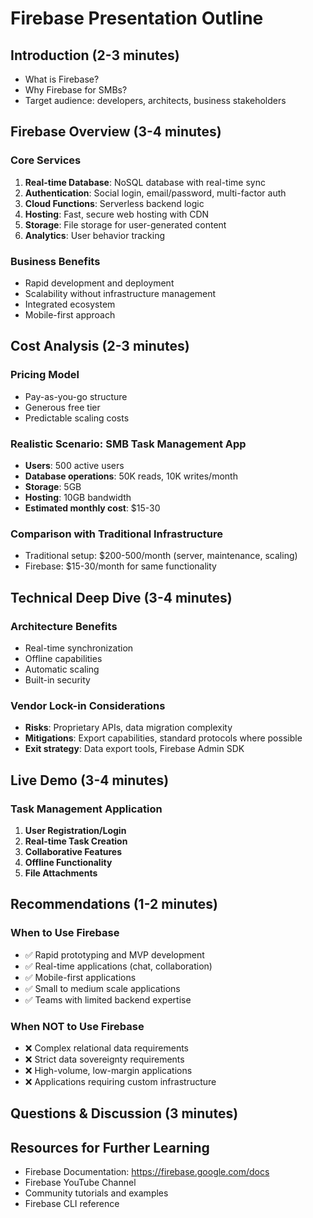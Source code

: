 # Firebase Presentation Outline

## Introduction (2-3 minutes)
- What is Firebase?
- Why Firebase for SMBs?
- Target audience: developers, architects, business stakeholders

## Firebase Overview (3-4 minutes)
### Core Services
1. **Real-time Database**: NoSQL database with real-time sync
2. **Authentication**: Social login, email/password, multi-factor auth
3. **Cloud Functions**: Serverless backend logic
4. **Hosting**: Fast, secure web hosting with CDN
5. **Storage**: File storage for user-generated content
6. **Analytics**: User behavior tracking

### Business Benefits
- Rapid development and deployment
- Scalability without infrastructure management
- Integrated ecosystem
- Mobile-first approach

## Cost Analysis (2-3 minutes)
### Pricing Model
- Pay-as-you-go structure
- Generous free tier
- Predictable scaling costs

### Realistic Scenario: SMB Task Management App
- **Users**: 500 active users
- **Database operations**: 50K reads, 10K writes/month
- **Storage**: 5GB
- **Hosting**: 10GB bandwidth
- **Estimated monthly cost**: $15-30

### Comparison with Traditional Infrastructure
- Traditional setup: $200-500/month (server, maintenance, scaling)
- Firebase: $15-30/month for same functionality

## Technical Deep Dive (3-4 minutes)
### Architecture Benefits
- Real-time synchronization
- Offline capabilities
- Automatic scaling
- Built-in security

### Vendor Lock-in Considerations
- **Risks**: Proprietary APIs, data migration complexity
- **Mitigations**: Export capabilities, standard protocols where possible
- **Exit strategy**: Data export tools, Firebase Admin SDK

## Live Demo (3-4 minutes)
### Task Management Application
1. **User Registration/Login**
2. **Real-time Task Creation**
3. **Collaborative Features**
4. **Offline Functionality**
5. **File Attachments**

## Recommendations (1-2 minutes)
### When to Use Firebase
- ✅ Rapid prototyping and MVP development
- ✅ Real-time applications (chat, collaboration)
- ✅ Mobile-first applications
- ✅ Small to medium scale applications
- ✅ Teams with limited backend expertise

### When NOT to Use Firebase
- ❌ Complex relational data requirements
- ❌ Strict data sovereignty requirements
- ❌ High-volume, low-margin applications
- ❌ Applications requiring custom infrastructure

## Questions & Discussion (3 minutes)

## Resources for Further Learning
- Firebase Documentation: https://firebase.google.com/docs
- Firebase YouTube Channel
- Community tutorials and examples
- Firebase CLI reference
